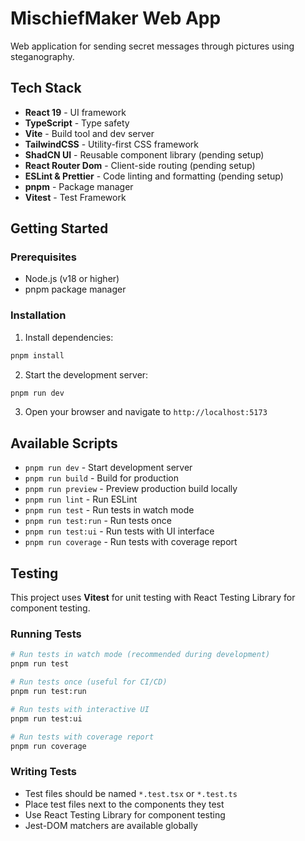 # MischiefMaker Web App

Web application for sending secret messages through pictures using steganography.

## Tech Stack

- **React 19** - UI framework
- **TypeScript** - Type safety
- **Vite** - Build tool and dev server
- **TailwindCSS** - Utility-first CSS framework
- **ShadCN UI** - Reusable component library (pending setup)
- **React Router Dom** - Client-side routing (pending setup)
- **ESLint & Prettier** - Code linting and formatting (pending setup)
- **pnpm** - Package manager
- **Vitest** - Test Framework

## Getting Started

### Prerequisites
- Node.js (v18 or higher)
- pnpm package manager

### Installation

1. Install dependencies:
```bash
pnpm install
```

2. Start the development server:
```bash
pnpm run dev
```

3. Open your browser and navigate to `http://localhost:5173`

## Available Scripts

- `pnpm run dev` - Start development server
- `pnpm run build` - Build for production
- `pnpm run preview` - Preview production build locally
- `pnpm run lint` - Run ESLint
- `pnpm run test` - Run tests in watch mode
- `pnpm run test:run` - Run tests once
- `pnpm run test:ui` - Run tests with UI interface
- `pnpm run coverage` - Run tests with coverage report

## Testing

This project uses **Vitest** for unit testing with React Testing Library for component testing.

### Running Tests
```bash
# Run tests in watch mode (recommended during development)
pnpm run test

# Run tests once (useful for CI/CD)
pnpm run test:run

# Run tests with interactive UI
pnpm run test:ui

# Run tests with coverage report
pnpm run coverage
```

### Writing Tests
- Test files should be named `*.test.tsx` or `*.test.ts`
- Place test files next to the components they test
- Use React Testing Library for component testing
- Jest-DOM matchers are available globally
